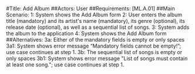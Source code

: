 #Title: Add Album
##Actors: User
##Requirements: [ML.A.01] 
##Main Scenario:
	1: System shows the Add Album form
	2: User enters the album title (mandatory) and its artist's name (mandatory), its genre (optional), its release date (optional), as well as a sequential list of songs.
	3: System adds the album to the application
	4: System shows the Add Album form
##Alternatives:
	3a: Either of the mandatory fields is empty or only spaces
	3a1: System shows error message “Mandatory fields cannot be empty!”; use case continues at step 1.
	3b: The sequential list of songs is empty or only spaces
	3b1: System shows error message "List of songs must contain at least one song."; use case continues at step 1.
